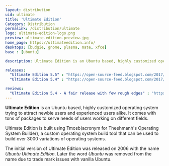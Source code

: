 ```yaml
---
layout: distribution
uid: ultimate
title: 'Ultimate Edition'
Category: Distribution
permalink: /distribution/ultimate
logo: ultimate-edition-logo.png
preview: ultimate-edition-preview.jpg
home_page: https://ultimateedition.info/
desktops: [budgie, gnome, plasma, mate, xfce]
base : [ubuntu]

description: Ultimate Edition is an Ubuntu based, highly customized operating system trying to attract newbie users and experienced users alike. Stories and updates on Ultimate Edition.

releases:
  "Ultimate Edition 5.5" : "https://open-source-feed.blogspot.com/2017/06/ultimate-edition-55-released-based-on.html"
  "Ultimate Edition 5.4" : "https://open-source-feed.blogspot.com/2017/04/ultimate-edition-54-released-based-on.html"

reviews:
  "Ultimate Edition 5.4 - A fair release with few rough edges" : "https://open-source-feed.blogspot.com/2017/05/ultimate-edition-54-fair-release-with.html"
---
```


**Ultimate Edition** is an Ubuntu based, highly customized operating system trying to attract
newbie users and experienced users alike. It comes with tons of packages to serve needs of 
users working on different fields.

Ultimate Edition is built using Tmosb(acronym for Theehmanh's Operating System Builder), a custom operating system build tool that can be used to build over 3000 variations of operating systems.

The initial version of Ultimate Edition was released on 2006 with the name *Ubuntu Ultimate Edition*.
Later the word *Ubuntu* was removed from the name due to trade mark issues with vanilla Ubuntu.

